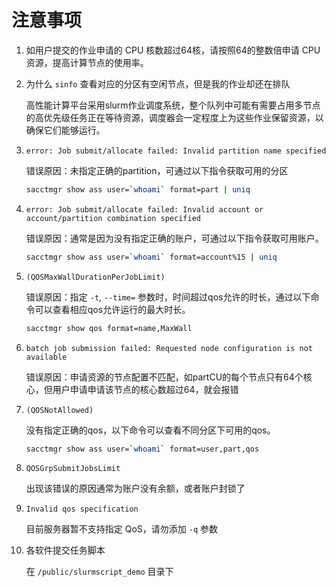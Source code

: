 # 注意事项

1. 如用户提交的作业申请的 CPU 核数超过64核，请按照64的整数倍申请 CPU 资源，提高计算节点的使用率。

2. 为什么 `sinfo` 查看对应的分区有空闲节点，但是我的作业却还在排队

    高性能计算平台采用slurm作业调度系统，整个队列中可能有需要占用多节点的高优先级任务正在等待资源，调度器会一定程度上为这些作业保留资源，以确保它们能够运行。

3. `error: Job submit/allocate failed: Invalid partition name specified`

    错误原因：未指定正确的partition，可通过以下指令获取可用的分区

    ```sh
    sacctmgr show ass user=`whoami` format=part | uniq
    ```

4. `error: Job submit/allocate failed: Invalid account or account/partition combination specified`

    错误原因：通常是因为没有指定正确的账户，可通过以下指令获取可用账户。

    ```sh
    sacctmgr show ass user=`whoami` format=account%15 | uniq
    ```

5. `(QOSMaxWallDurationPerJobLimit)`

    错误原因：指定 `-t`, `--time=` 参数时，时间超过qos允许的时长，通过以下命令可以查看相应qos允许运行的最大时长。

    ```sh
    sacctmgr show qos format=name,MaxWall
    ```

6. `batch job submission failed: Requested node configuration is not available`

    错误原因：申请资源的节点配置不匹配，如partCU的每个节点只有64个核心，但用户申请申请该节点的核心数超过64，就会报错

7. `(QOSNotAllowed)`

    没有指定正确的qos，以下命令可以查看不同分区下可用的qos。

    ```sh
    sacctmgr show ass user=`whoami` format=user,part,qos
    ```

8. `QOSGrpSubmitJobsLimit`

    出现该错误的原因通常为账户没有余额，或者账户封锁了

9. `Invalid qos specification`

    目前服务器暂不支持指定 QoS，请勿添加 `-q` 参数

10. 各软件提交任务脚本

    在 `/public/slurmscript_demo` 目录下

